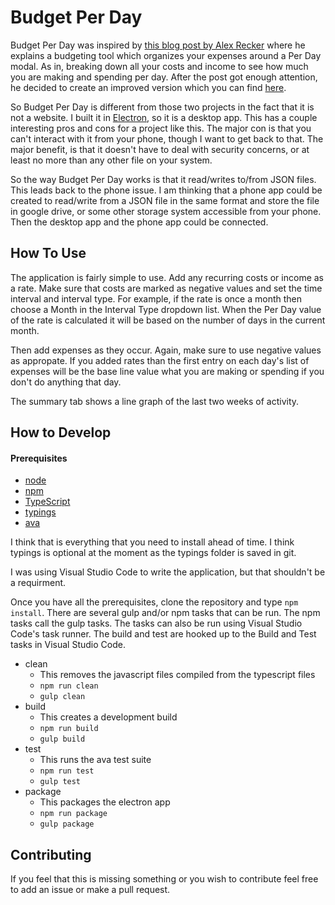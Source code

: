 # Budget Per Day

Budget Per Day was inspired by [this blog post by Alex Recker](http://alexrecker.com/our-new-sid-meiers-civilization-inspired-budget/) where he explains a budgeting tool which organizes your expenses around a Per Day modal. As in, breaking down all your costs and income to see how much you are making and spending per day. After the post got enough attention, he decided to create an improved version which you can find [here](https://github.com/arecker/bennedetto).

So Budget Per Day is different from those two projects in the fact that it is not a website. I built it in [Electron](http://electron.atom.io/), so it is a desktop app. This has a couple interesting pros and cons for a project like this. The major con is that you can't interact with it from your phone, though I want to get back to that. The major benefit, is that it doesn't have to deal with security concerns, or at least no more than any other file on your system.

So the way Budget Per Day works is that it read/writes to/from JSON files. This leads back to the phone issue. I am thinking that a phone app could be created to read/write from a JSON file in the same format and store the file in google drive, or some other storage system accessible from your phone. Then the desktop app and the phone app could be connected.

## How To Use

The application is fairly simple to use. Add any recurring costs or income as a rate. Make sure that costs are marked as negative values and set the time interval and interval type. For example, if the rate is once a month then choose a Month in the Interval Type dropdown list. When the Per Day value of the rate is calculated it will be based on the number of days in the current month.

Then add expenses as they occur. Again, make sure to use negative values as appropate. If you added rates than the first entry on each day's list of expenses will be the base line value what you are making or spending if you don't do anything that day.

The summary tab shows a line graph of the last two weeks of activity.

## How to Develop

#### Prerequisites
- [node](https://nodejs.org/en/)
- [npm](https://www.npmjs.com/)
- [TypeScript](http://www.typescriptlang.org/)
- [typings](https://github.com/typings)
- [ava](https://github.com/sindresorhus/ava)

I think that is everything that you need to install ahead of time. I think typings is optional at the moment as the typings folder is saved in git. 

I was using Visual Studio Code to write the application, but that shouldn't be a requirment. 

Once you have all the prerequisites, clone the repository and type `npm install`. There are several gulp and/or npm tasks that can be run. The npm tasks call the gulp tasks. The tasks can also be run using Visual Studio Code's task runner. The build and test are hooked up to the Build and Test tasks in Visual Studio Code.

- clean
  - This removes the javascript files compiled from the typescript files
  - `npm run clean`
  - `gulp clean`
- build
  - This creates a development build
  - `npm run build`
  - `gulp build`
- test
  - This runs the ava test suite
  - `npm run test`
  - `gulp test`
- package
  - This packages the electron app
  - `npm run package`
  - `gulp package`
  
## Contributing

If you feel that this is missing something or you wish to contribute feel free to add an issue or make a pull request.